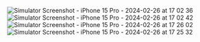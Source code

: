 ![Simulator Screenshot - iPhone 15 Pro - 2024-02-26 at 17 02 36](https://github.com/omerseze/swift-learning-repository/assets/91909146/3f4eb3a3-2a4a-4471-b3bc-db4528f670f9)
![Simulator Screenshot - iPhone 15 Pro - 2024-02-26 at 17 02 42](https://github.com/omerseze/swift-learning-repository/assets/91909146/5ea18361-0b3a-4236-a3f9-0ad35a3890f2)
![Simulator Screenshot - iPhone 15 Pro - 2024-02-26 at 17 26 02](https://github.com/omerseze/swift-learning-repository/assets/91909146/1ed8de58-890a-4609-91da-494364fa4259)
![Simulator Screenshot - iPhone 15 Pro - 2024-02-26 at 17 25 32](https://github.com/omerseze/swift-learning-repository/assets/91909146/7b92925a-fde2-4453-b347-d8810b0b108e)
